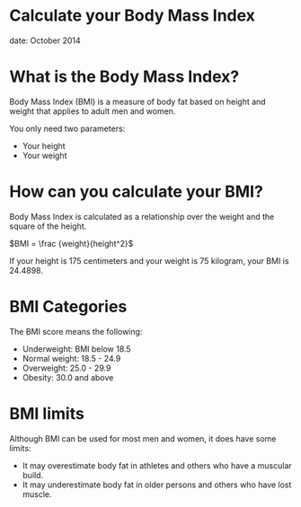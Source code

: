 Calculate your Body Mass Index
========================================================
date: October 2014

What is the Body Mass Index?
========================================================

Body Mass Index (BMI) is a measure of body fat based on height and weight that applies to adult men and women.

You only need two parameters:

- Your height
- Your weight

How can you calculate your BMI?
========================================================
Body Mass Index is calculated as a relationship over the weight and the square of the height.

$BMI = \frac {weight}{height^2}$


If your height is 175 centimeters and your weight is 75 kilogram, your BMI is 24.4898.

BMI Categories
========================================================

The BMI score means the following:

- Underweight: BMI below 18.5
- Normal weight: 18.5 - 24.9
- Overweight: 25.0 - 29.9
- Obesity: 30.0 and above

BMI limits
========================================================

Although BMI can be used for most men and women, it does have some limits:

- It may overestimate body fat in athletes and others who have a muscular build.
- It may underestimate body fat in older persons and others who have lost muscle.

